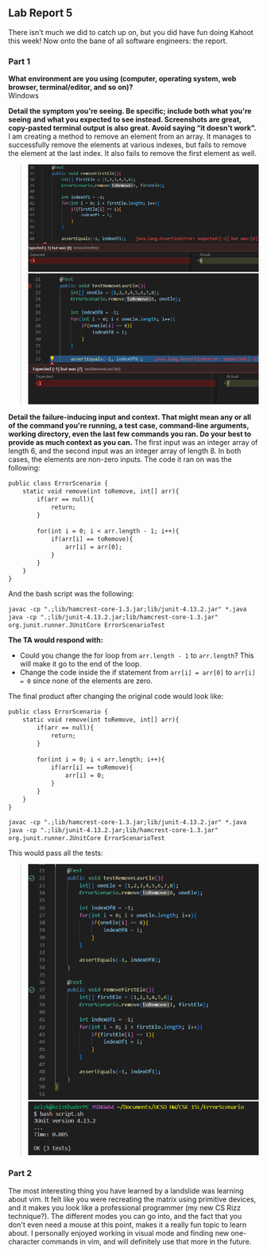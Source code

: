 ## Lab Report 5
There isn't much we did to catch up on, but you did have fun doing Kahoot this week! Now onto the bane of all software engineers: the report.

### Part 1
**What environment are you using (computer, operating system, web browser, terminal/editor, and so on)?**  
Windows

**Detail the symptom you're seeing. Be specific; include both what you're seeing and what you expected to see instead. Screenshots are great, copy-pasted terminal output is also great. Avoid saying “it doesn't work”.**
I am creating a method to remove an element from an array. It manages to successfully remove the elements at various indexes, but fails to remove the element at the last index. It also fails to remove the first element as well.
> ![picOfSecondError](PicOfSecondError.png)
> ![picOfError](PicOfError.png)


**Detail the failure-inducing input and context. That might mean any or all of the command you're running, a test case, command-line arguments, working directory, even the last few commands you ran. Do your best to provide as much context as you can.**
The first input was an integer array of length 6, and the second input was an integer array of length 8. In both cases, the elements are non-zero inputs. The code it ran on was the following:
```
public class ErrorScenario {
    static void remove(int toRemove, int[] arr){
        if(arr == null){
            return;
        }

        for(int i = 0; i < arr.length - 1; i++){
            if(arr[i] == toRemove){
                arr[i] = arr[0];
            }
        }
    }
}
```
And the bash script was the following:
```
javac -cp ".;lib/hamcrest-core-1.3.jar;lib/junit-4.13.2.jar" *.java
java -cp ".;lib/junit-4.13.2.jar;lib/hamcrest-core-1.3.jar" org.junit.runner.JUnitCore ErrorScenarioTest
```

**The TA would respond with:**
- Could you change the for loop from ```arr.length - 1``` to ```arr.length```? This will make it go to the end of the loop.
- Change the code inside the if statement from ```arr[i] = arr[0]``` to ```arr[i] = 0``` since none of the elements are zero.

The final product after changing the original code would look like:
```
public class ErrorScenario {
    static void remove(int toRemove, int[] arr){
        if(arr == null){
            return;
        }

        for(int i = 0; i < arr.length; i++){
            if(arr[i] == toRemove){
                arr[i] = 0;
            }
        }
    }
}
```
```
javac -cp ".;lib/hamcrest-core-1.3.jar;lib/junit-4.13.2.jar" *.java
java -cp ".;lib/junit-4.13.2.jar;lib/hamcrest-core-1.3.jar" org.junit.runner.JUnitCore ErrorScenarioTest
```

This would pass all the tests:
> ![picOfWorking](PicOfWorkingCode.png)
> ![picOfTerminalCode](PicOfTerminalCode.png)

### Part 2
The most interesting thing you have learned by a landslide was learning about vim. It felt like you were recreating the matrix using primitive devices, and it makes you look like a professional programmer (my new CS Rizz technique?). The different modes you can go into, and the fact that you don't even need a mouse at this point, makes it a really fun topic to learn about. I personally enjoyed working in visual mode and finding new one-character commands in vim, and will definitely use that more in the future.
